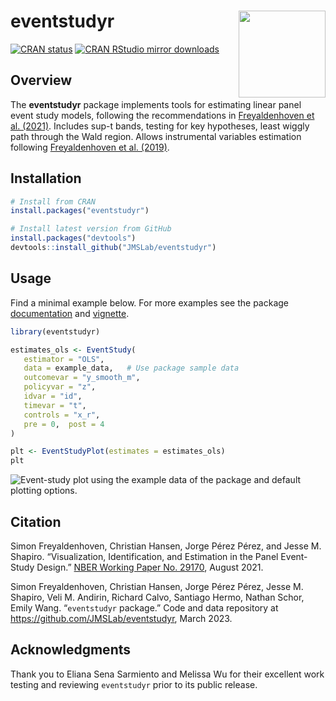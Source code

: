 
<!-- README.md is generated from README.Rmd. Please edit that file -->

# eventstudyr <img src='man/figures/logo.png' align="right" height="139" />

<!-- badges: start -->

[![CRAN
status](https://www.r-pkg.org/badges/version/eventstudyr)](https://CRAN.R-project.org/package=eventstudyr)
[![CRAN RStudio mirror
downloads](https://cranlogs.r-pkg.org/badges/grand-total/eventstudyr)](https://r-pkg.org/pkg/eventstudyr)
<!-- badges: end -->

## Overview

The **eventstudyr** package implements tools for estimating linear panel
event study models, following the recommendations in [Freyaldenhoven et
al. (2021)](https://www.nber.org/papers/w29170). Includes sup-t bands,
testing for key hypotheses, least wiggly path through the Wald region.
Allows instrumental variables estimation following [Freyaldenhoven et
al. (2019)](https://www.aeaweb.org/articles?id=10.1257/aer.20180609).

## Installation

``` r
# Install from CRAN
install.packages("eventstudyr")

# Install latest version from GitHub
install.packages("devtools")
devtools::install_github("JMSLab/eventstudyr")
```

## Usage

Find a minimal example below. For more examples see the package
[documentation](https://cran.r-project.org/package=eventstudyr/eventstudyr.pdf)
and
[vignette](https://cran.r-project.org/package=eventstudyr/vignettes/documentation.html).

``` r
library(eventstudyr)

estimates_ols <- EventStudy(
   estimator = "OLS",
   data = example_data,   # Use package sample data
   outcomevar = "y_smooth_m",
   policyvar = "z",
   idvar = "id",
   timevar = "t",
   controls = "x_r",
   pre = 0,  post = 4
)

plt <- EventStudyPlot(estimates = estimates_ols)
plt
```

<img src="man/figures/README-example-1.png" alt="Event-study plot using the example data of the package and default plotting options."  />

## Citation

Simon Freyaldenhoven, Christian Hansen, Jorge Pérez Pérez, and Jesse M.
Shapiro. “Visualization, Identification, and Estimation in the Panel
Event-Study Design.” [NBER Working Paper
No. 29170](https://www.nber.org/papers/w29170), August 2021.

Simon Freyaldenhoven, Christian Hansen, Jorge Pérez Pérez, Jesse M.
Shapiro, Veli M. Andirin, Richard Calvo, Santiago Hermo, Nathan Schor,
Emily Wang. “`eventstudyr` package.” Code and data repository at
<https://github.com/JMSLab/eventstudyr>, March 2023.

## Acknowledgments

Thank you to Eliana Sena Sarmiento and Melissa Wu for their excellent
work testing and reviewing `eventstudyr` prior to its public release.
